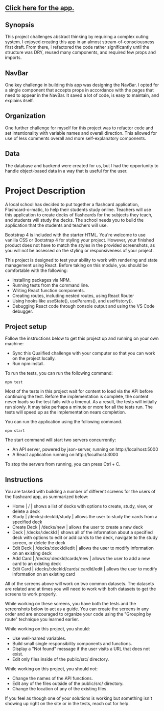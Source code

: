 ## [Click here for the app.](https://flashcard-app-tawny.vercel.app/decks/new)

## Synopsis

This project challenges abstract thinking by requiring a complex outing system. I enjoyed creating this app in an almost stream-of-consciousness first draft. From there, I refactored the code rather significantly until the structure was DRY, reused many components, and required few props and imports.

## NavBar

One key challenge in building this app was designing the NavBar. I opted for a single component that accepts props in accordance with the pages that need to appear in the NavBar. It saved a lot of code, is easy to maintain, and explains itself.

## Organization

One further challenge for myself for this project was to refactor code and set intentionality with variable names and overall direction. This allowed for use of less comments overall and more self-explanatory components.

## Data

The database and backend were created for us, but I had the opportunity to handle object-based data in a way that is useful for the user.

# Project Description

A local school has decided to put together a flashcard application, Flashcard-o-matic, to help their students study online. Teachers will use this application to create decks of flashcards for the subjects they teach, and students will study the decks. The school needs you to build the application that the students and teachers will use.

Bootstrap 4 is included with the starter HTML. You're welcome to use vanilla CSS or Bootstrap 4 for styling your project. However, your finished product does not have to match the styles in the provided screenshots, as you will not be assessed on the styling or responsiveness of your project.

This project is designed to test your ability to work with rendering and state management using React. Before taking on this module, you should be comfortable with the following:

*  Installing packages via NPM.
*  Running tests from the command line.
*  Writing React function components.
*  Creating routes, including nested routes, using React Router
*  Using hooks like useState(), useParams(), and useHistory().
*  Debugging React code through console output and using the VS Code debugger.

## Project setup

Follow the instructions below to get this project up and running on your own machine:

* Sync this Qualified challenge with your computer so that you can work on the project locally.
* Run npm install.

To run the tests, you can run the following command:

`npm test`

Most of the tests in this project wait for content to load via the API before continuing the test. Before the implementation is complete, the content never loads so the test fails with a timeout. As a result, the tests will initially run slowly. It may take perhaps a minute or more for all the tests run. The tests will speed up as the implementation nears completion.

You can run the application using the following command.

`npm start`

The start command will start two servers concurrently:

* An API server, powered by json-server, running on http://localhost:5000
* A React application running on http://localhost:3000

To stop the servers from running, you can press Ctrl + C.

## Instructions

You are tasked with building a number of different screens for the users of the flashcard app, as summarized below:

* Home | / | shows a list of decks with options to create, study, view, or delete a deck
* Study | /decks/:deckId/study | allows the user to study the cards from a specified deck
* Create Deck | /decks/new | allows the user to create a new deck
* Deck | /decks/:deckId | shows all of the information about a specified deck with options to edit or add cards to the deck, navigate to the study screen, or delete the deck
* Edit Deck | /decks/:deckId/edit | allows the user to modify information on an existing deck
* Add Card | /decks/:deckId/cards/new | allows the user to add a new card to an existing deck
* Edit Card | /decks/:deckId/cards/:cardId/edit | allows the user to modify information on an existing card

All of the screens above will work on two common datasets. The datasets are related and at times you will need to work with both datasets to get the screens to work properly.

While working on these screens, you have both the tests and the screenshots below to act as a guide. You can create the screens in any order and are encouraged to organize your code using the "Grouping by route" technique you learned earlier.

While working on this project, you should:

* Use well-named variables.
* Build small single responsibility components and functions.
* Display a "Not found" message if the user visits a URL that does not exist.
* Edit only files inside of the public/src/ directory.

While working on this project, you should not:

* Change the names of the API functions.
* Edit any of the files outside of the public/src/ directory.
* Change the location of any of the existing files.

If you feel as though one of your solutions is working but something isn't showing up right on the site or in the tests, reach out for help.


